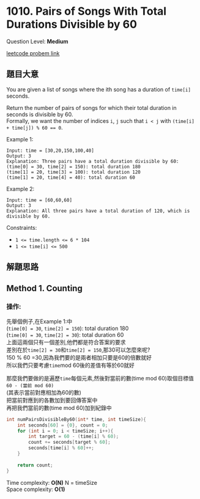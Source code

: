 # 1010. Pairs of Songs With Total Durations Divisible by 60
Question Level: **Medium**  

[leetcode probem link](https://leetcode.com/problems/pairs-of-songs-with-total-durations-divisible-by-60/)
## 題目大意
You are given a list of songs where the ith song has a duration of `time[i]` seconds.

Return the number of pairs of songs for which their total duration in seconds is divisible by 60.  
Formally, we want the number of indices `i`, `j` such that `i < j` with `(time[i] + time[j]) % 60 == 0`.  
 
Example 1:
```
Input: time = [30,20,150,100,40]
Output: 3
Explanation: Three pairs have a total duration divisible by 60:
(time[0] = 30, time[2] = 150): total duration 180
(time[1] = 20, time[3] = 100): total duration 120
(time[1] = 20, time[4] = 40): total duration 60
```

Example 2:
```
Input: time = [60,60,60]
Output: 3
Explanation: All three pairs have a total duration of 120, which is divisible by 60.
```
Constraints:  

- `1 <= time.length <= 6 * 104`  
- `1 <= time[i] <= 500`  

## 解題思路 
## Method 1. Counting
### 操作:  
先舉個例子,在Example 1:中  
(`time[0] = 30`, `time[2] = 150`): total duration 180  
(`time[0] = 30`, `time[2] = 30`): total duration 60  
上面這兩個只有一個差別,他們都是符合答案的要求  
差別在於`time[2] = 30`和`time[2] = 150`,那30可以怎麼來呢?  
150 % 60 =30,因為我們要的是兩者相加只要是60的倍數就好  
所以我們只要考慮`time`mod 60後的差值有等於60就好  

那麼我們要做的是遍歷`time`每個元素,然後對當前的數(time mod 60)取個目標值`60 - (當前 mod 60)`  
(其表示當前對應相加為60的數)  
把當前對應到的各數加到要回傳答案中  
再把我們當前的數(time mod 60)加到紀錄中  

```c
int numPairsDivisibleBy60(int* time, int timeSize){
    int seconds[60] = {0}, count = 0;
    for (int i = 0; i < timeSize; i++){
        int target = 60 - (time[i] % 60);
        count += seconds[target % 60];
        seconds[time[i] % 60]++;
    }
    
    return count;
}
```
Time complexity: **O(N)** N = timeSize  
Space complexity: **O(1)**  
